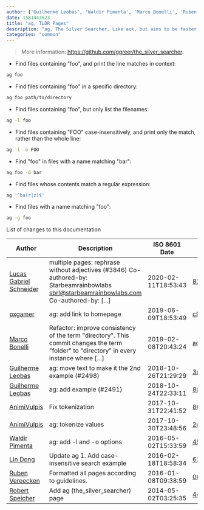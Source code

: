 ```yaml
---
author: ['Guilherme Leobas', 'Waldir Pimenta', 'Marco Bonelli', 'Ruben Vereecken', 'pxgamer', 'Robert Speicher', 'Lin Dong', 'AnimiVulpis', 'Lucas Gabriel Schneider']
date: 1581443623
title: "ag, TLDR Pages"
description: "ag, The Silver Searcher. Like ack, but aims to be faster."
categories: "common"
---
```

> More information: <https://github.com/ggreer/the_silver_searcher>.

- Find files containing "foo", and print the line matches in context:

```bash
ag foo
```

- Find files containing "foo" in a specific directory:

```bash
ag foo path/to/directory
```

- Find files containing "foo", but only list the filenames:

```bash
ag -l foo
```

- Find files containing "FOO" case-insensitively, and print only the match, rather than the whole line:

```bash
ag -i -o FOO
```

- Find "foo" in files with a name matching "bar":

```bash
ag foo -G bar
```

- Find files whose contents match a regular expression:

```bash
ag '^ba(r|z)$'
```

- Find files with a name matching "foo":

```bash
ag -g foo
```
List of changes to this documentation


Author | Description | ISO 8601 Date | GitHub link
------|-----|-----|-----
[Lucas Gabriel Schneider](mailto:casdpa@gmail.com) | multiple pages: rephrase without adjectives (#3846) Co-authored-by: Starbeamrainbowlabs <sbrl@starbeamrainbowlabs.com> Co-authored-by: [...] | 2020-02-11T18:53:43 | [8211b80c1722](https://github.com/tldr-pages/tldr/commit/8211b80c17221eed9f3f8530eafed3cc3fbd03f1)
[pxgamer](mailto:owzie123@gmail.com) | ag: add link to homepage | 2019-06-09T18:53:49 | [c90ba9c0c21c](https://github.com/tldr-pages/tldr/commit/c90ba9c0c21c2fdf9c0a2ce2e8f5b1e606066f67)
[Marco Bonelli](mailto:mb5.marcob@gmail.com) | Refactor: improve consistency of the term "directory". This commit changes the term "folder" to "directory" in every instance where [...] | 2019-02-08T20:43:24 | [ac4094e0ad70](https://github.com/tldr-pages/tldr/commit/ac4094e0ad70a6be2163b06d24b53992b93aee4f)
[Guilherme Leobas](mailto:guilhermeleobas@gmail.com) | ag: move text to make it the 2nd example (#2498) | 2018-10-26T21:29:29 | [3caafe6ef741](https://github.com/tldr-pages/tldr/commit/3caafe6ef741983122855346290ad082bde1949e)
[Guilherme Leobas](mailto:guilhermeleobas@gmail.com) | ag: add example (#2491) | 2018-10-24T22:33:11 | [8ad9792a96e6](https://github.com/tldr-pages/tldr/commit/8ad9792a96e686eddcc25a139533be47c740cb78)
[AnimiVulpis](mailto:animi.vulpis@gmail.com) | Fix tokenization | 2017-10-31T22:41:52 | [86aee1cfae30](https://github.com/tldr-pages/tldr/commit/86aee1cfae30ab634ee00f003a8bac2f3382e8a7)
[AnimiVulpis](mailto:animi.vulpis@gmail.com) | ag: tokenize values | 2017-10-30T23:48:56 | [2d3be200464d](https://github.com/tldr-pages/tldr/commit/2d3be200464d40e91d8b2b7596775a925929c9c0)
[Waldir Pimenta](mailto:waldyrious@gmail.com) | ag: add -l and -o options | 2016-05-02T15:33:59 | [4517f2e411c4](https://github.com/tldr-pages/tldr/commit/4517f2e411c49af3457f1556ca0935d96f46704f)
[Lin Dong](mailto:ldong@users.noreply.github.com) | Update ag 1. Add case-insensitive search example | 2016-02-18T18:58:34 | [6249958bc642](https://github.com/tldr-pages/tldr/commit/6249958bc642a966dae1cc5b584509442268cff5)
[Ruben Vereecken](mailto:rubenvereecken@gmail.com) | Formatted all pages according to guidelines. | 2016-01-08T09:38:59 | [066582e8eab5](https://github.com/tldr-pages/tldr/commit/066582e8eab57bce9861cc8d379e158d61f1cc95)
[Robert Speicher](mailto:rspeicher@gmail.com) | Add ag (the_silver_searcher) page | 2014-05-02T03:25:35 | [44acd7291410](https://github.com/tldr-pages/tldr/commit/44acd7291410c3445fb0b898363787d4ffb21bce)

